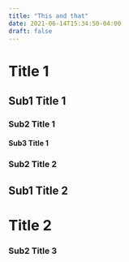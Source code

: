 ```yaml
---
title: "This and that"
date: 2021-06-14T15:34:50-04:00
draft: false
---
```


# Title 1

## Sub1 Title 1

### Sub2 Title 1

#### Sub3 Title 1

### Sub2 Title 2

## Sub1 Title 2

# Title 2

### Sub2 Title 3